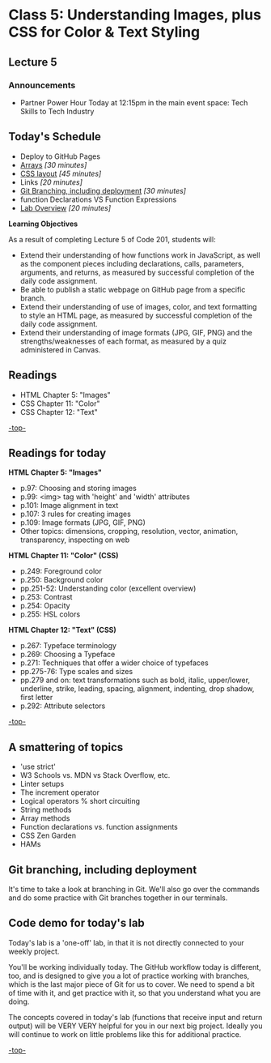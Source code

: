 # Class 5: Understanding Images, plus CSS for Color & Text Styling

<a id="top"></a>
## Lecture 5
### Announcements
 * Partner Power Hour Today at 12:15pm in the main event space: Tech Skills to Tech Industry

## Today's Schedule
- Deploy to GitHub Pages
- [Arrays](#readings) *[30 minutes]*
- [CSS layout](#smattering) *[45 minutes]*
- Links *[20 minutes]*
- [Git Branching, including deployment](#git) *[30 minutes]*
- function Declarations VS Function Expressions
- [Lab Overview](#lab) *[20 minutes]*

**Learning Objectives**

As a result of completing Lecture 5 of Code 201, students will:

- Extend their understanding of how functions work in JavaScript, as well as the component pieces including declarations, calls, parameters, arguments, and returns, as measured by successful completion of the daily code assignment.
- Be able to publish a static webpage on GitHub page from a specific branch.
- Extend their understanding of use of images, color, and text formatting to style an HTML page, as measured by successful completion of the daily code assignment.
- Extend their understanding of image formats (JPG, GIF, PNG) and the strengths/weaknesses of each format, as measured by a quiz administered in Canvas.

## Readings

- HTML Chapter 5: "Images"
- CSS Chapter 11: "Color"
- CSS Chapter 12: "Text"

[-top-](#top)

<a id="readings"></a>

## Readings for today

**HTML Chapter 5: "Images"**

- p.97: Choosing and storing images
- p.99: \<img> tag with 'height' and 'width' attributes
- p.101: Image alignment in text
- p.107: 3 rules for creating images
- p.109: Image formats (JPG, GIF, PNG)
- Other topics: dimensions, cropping, resolution, vector, animation, transparency, inspecting on web

**HTML Chapter 11: "Color" (CSS)**

- p.249: Foreground color
- p.250: Background color
- pp.251-52: Understanding color (excellent overview)
- p.253: Contrast
- p.254: Opacity
- p.255: HSL colors

**HTML Chapter 12: "Text" (CSS)**

- p.267: Typeface terminology
- p.269: Choosing a Typeface
- p.271: Techniques that offer a wider choice of typefaces
- pp.275-76: Type scales and sizes
- pp.279 and on: text transformations such as bold, italic, upper/lower, underline, strike, leading, spacing, alignment, indenting, drop shadow, first letter
- p.292: Attribute selectors

[-top-](#top)

<a id="smattering"></a>

## A smattering of topics

- 'use strict'
- W3 Schools vs. MDN vs Stack Overflow, etc.
- Linter setups
- The increment operator
- Logical operators % short circuiting
- String methods
- Array methods
- Function declarations vs. function assignments
- CSS Zen Garden
- HAMs

<a id="git"></a>

## Git branching, including deployment

It's time to take a look at branching in Git. We'll also go over the commands and do some practice with Git branches together in our terminals.

<a id="lab"></a>

## Code demo for today's lab

Today's lab is a 'one-off' lab, in that it is not directly connected to your weekly project.

You'll be working individually today. The GitHub workflow today is different, too, and is designed to give you a lot of practice working with branches, which is the last major piece of Git for us to cover. We need to spend a bit of time with it, and get practice with it, so that you understand what you are doing.

The concepts covered in today's lab (functions that receive input and return output) will be VERY VERY helpful for you in our next big project. Ideally you will continue to work on little problems like this for additional practice.

[-top-](#top)
